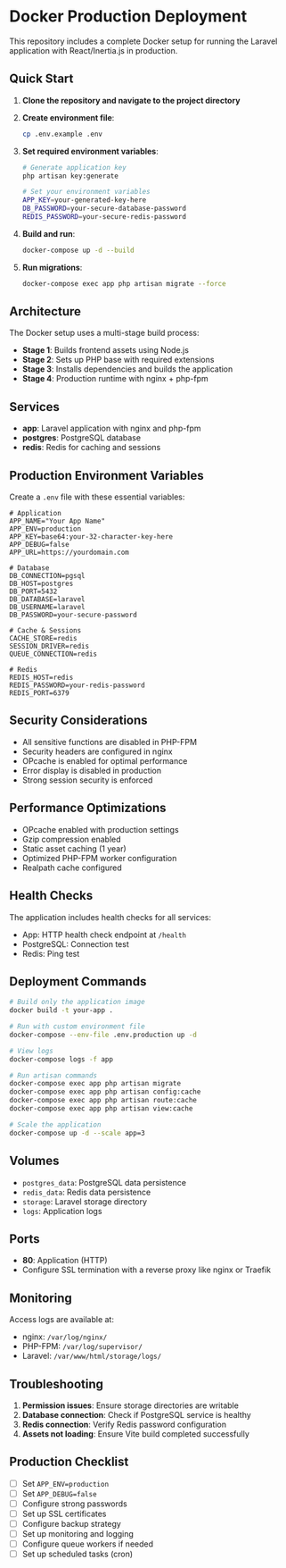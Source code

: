 # Docker Production Deployment

This repository includes a complete Docker setup for running the Laravel application with React/Inertia.js in production.

## Quick Start

1. **Clone the repository and navigate to the project directory**
2. **Create environment file**:
   ```bash
   cp .env.example .env
   ```

3. **Set required environment variables**:
   ```bash
   # Generate application key
   php artisan key:generate

   # Set your environment variables
   APP_KEY=your-generated-key-here
   DB_PASSWORD=your-secure-database-password
   REDIS_PASSWORD=your-secure-redis-password
   ```

4. **Build and run**:
   ```bash
   docker-compose up -d --build
   ```

5. **Run migrations**:
   ```bash
   docker-compose exec app php artisan migrate --force
   ```

## Architecture

The Docker setup uses a multi-stage build process:

- **Stage 1**: Builds frontend assets using Node.js
- **Stage 2**: Sets up PHP base with required extensions
- **Stage 3**: Installs dependencies and builds the application
- **Stage 4**: Production runtime with nginx + php-fpm

## Services

- **app**: Laravel application with nginx and php-fpm
- **postgres**: PostgreSQL database
- **redis**: Redis for caching and sessions

## Production Environment Variables

Create a `.env` file with these essential variables:

```env
# Application
APP_NAME="Your App Name"
APP_ENV=production
APP_KEY=base64:your-32-character-key-here
APP_DEBUG=false
APP_URL=https://yourdomain.com

# Database
DB_CONNECTION=pgsql
DB_HOST=postgres
DB_PORT=5432
DB_DATABASE=laravel
DB_USERNAME=laravel
DB_PASSWORD=your-secure-password

# Cache & Sessions
CACHE_STORE=redis
SESSION_DRIVER=redis
QUEUE_CONNECTION=redis

# Redis
REDIS_HOST=redis
REDIS_PASSWORD=your-redis-password
REDIS_PORT=6379
```

## Security Considerations

- All sensitive functions are disabled in PHP-FPM
- Security headers are configured in nginx
- OPcache is enabled for optimal performance
- Error display is disabled in production
- Strong session security is enforced

## Performance Optimizations

- OPcache enabled with production settings
- Gzip compression enabled
- Static asset caching (1 year)
- Optimized PHP-FPM worker configuration
- Realpath cache configured

## Health Checks

The application includes health checks for all services:
- App: HTTP health check endpoint at `/health`
- PostgreSQL: Connection test
- Redis: Ping test

## Deployment Commands

```bash
# Build only the application image
docker build -t your-app .

# Run with custom environment file
docker-compose --env-file .env.production up -d

# View logs
docker-compose logs -f app

# Run artisan commands
docker-compose exec app php artisan migrate
docker-compose exec app php artisan config:cache
docker-compose exec app php artisan route:cache
docker-compose exec app php artisan view:cache

# Scale the application
docker-compose up -d --scale app=3
```

## Volumes

- `postgres_data`: PostgreSQL data persistence
- `redis_data`: Redis data persistence
- `storage`: Laravel storage directory
- `logs`: Application logs

## Ports

- **80**: Application (HTTP)
- Configure SSL termination with a reverse proxy like nginx or Traefik

## Monitoring

Access logs are available at:
- nginx: `/var/log/nginx/`
- PHP-FPM: `/var/log/supervisor/`
- Laravel: `/var/www/html/storage/logs/`

## Troubleshooting

1. **Permission issues**: Ensure storage directories are writable
2. **Database connection**: Check if PostgreSQL service is healthy
3. **Redis connection**: Verify Redis password configuration
4. **Assets not loading**: Ensure Vite build completed successfully

## Production Checklist

- [ ] Set `APP_ENV=production`
- [ ] Set `APP_DEBUG=false`
- [ ] Configure strong passwords
- [ ] Set up SSL certificates
- [ ] Configure backup strategy
- [ ] Set up monitoring and logging
- [ ] Configure queue workers if needed
- [ ] Set up scheduled tasks (cron) 